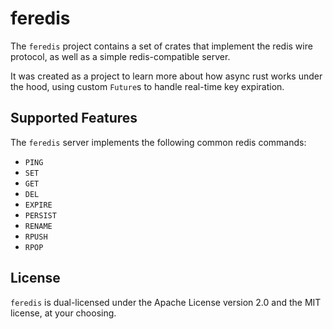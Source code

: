 # feredis
The `feredis` project contains a set of crates that implement the redis wire protocol,
as well as a simple redis-compatible server.

It was created as a project to learn more about how async rust works under the hood,
using custom `Future`s to handle real-time key expiration.

## Supported Features
The `feredis` server implements the following common redis commands:
- `PING`
- `SET`
- `GET`
- `DEL`
- `EXPIRE`
- `PERSIST`
- `RENAME`
- `RPUSH`
- `RPOP`

## License
`feredis` is dual-licensed under the Apache License version 2.0 and the MIT license, at your choosing.
